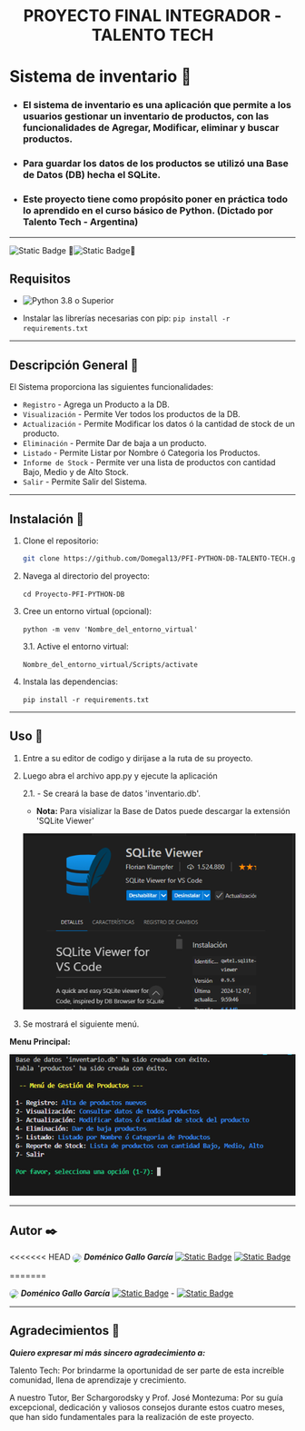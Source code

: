 <h1 align="center"> PROYECTO FINAL INTEGRADOR - TALENTO TECH </h1>

# Sistema de inventario 🏁

- ### El sistema de inventario es una aplicación que permite a los usuarios gestionar un inventario de productos, con las funcionalidades de Agregar, Modificar, eliminar y buscar productos.

- ### Para guardar los datos de los productos se utilizó una Base de  Datos (DB) hecha el SQLite.

- ### Este proyecto tiene como propósito poner en práctica todo lo aprendido en el curso básico de Python. (Dictado por Talento Tech - Argentina)

---

![Static Badge](https://img.shields.io/badge/version-1.0.0-blue)
🚧![Static Badge](https://img.shields.io/badge/En%20Construcci%C3%B3n-ff0000)🚧

## Requisitos

- ![Python](https://img.shields.io/badge/Python-0000ff?logo=Python&logoColor=yellow) 3.8 o Superior

- Instalar las librerías necesarias con pip: `pip install -r requirements.txt`

---

## Descripción General 🚀

El Sistema proporciona las siguientes funcionalidades:

- `Registro` - Agrega un Producto a la DB.
- `Visualización` - Permite Ver todos los productos de la DB.
- `Actualización` - Permite Modificar los datos ó la cantidad de stock de un producto.
- `Eliminación` - Permite Dar de baja a un producto.
- `Listado` - Permite Listar por Nombre ó Categoria los Productos.
- `Informe de Stock` - Permite ver una lista de productos con cantidad Bajo, Medio y de Alto Stock.
- `Salir` - Permite Salir del Sistema.

---

## Instalación 🔧

1. Clone el repositorio:

   ```sh
   git clone https://github.com/Domegal13/PFI-PYTHON-DB-TALENTO-TECH.git
   ```

2. Navega al directorio del proyecto:

   `cd Proyecto-PFI-PYTHON-DB`

3. Cree un entorno virtual (opcional):

    `python -m venv 'Nombre_del_entorno_virtual'`

    3.1. Active el entorno virtual:

    `Nombre_del_entorno_virtual/Scripts/activate`

4. Instala las dependencias:

   `pip install -r requirements.txt`

---

## Uso 📄

1. Entre a su editor de codigo y dirijase a la ruta de su proyecto.

2. Luego abra el archivo app.py y ejecute la aplicación

    2.1. - Se creará la base de datos 'inventario.db'.

    - **Nota:** Para visializar la Base de Datos puede descargar la extensión 'SQLite Viewer'

   ![SQLiteViewer](src/imagenes/SQLiteViewer.png)

3. Se mostrará el siguiente menú.

**Menu Principal:**

![Menu Principal](src/imagenes/menu_principal.png)

---

## Autor ✒️

<<<<<<< HEAD
[<img src="https://avatars.githubusercontent.com/u/105987399?v=4" width="30"  style="border-radius: 30px;" align="center">](https://github.com/Domegal13) **_Doménico Gallo García_**                                                                                                                                        [<img alt="Static Badge" src="https://img.shields.io/badge/GitHub-181717?logo=GitHub&logoColor=white">](https://github.com/Domegal13)                        [<img alt="Static Badge" src="https://img.shields.io/badge/Linkedin-0A66C2?logo=Linkedin&logoColor=white">](https://www.linkedin.com/in/domegal13/)


=======

 [<img src="https://avatars.githubusercontent.com/u/105987399?v=4" width="30"  style="border-radius: 30px;" align="center">](https://github.com/Domegal13) **_Doménico Gallo García_**                                                                                                                                 [<img alt="Static Badge" src="https://img.shields.io/badge/GitHub-181717?logo=GitHub&logoColor=white">](https://github.com/Domegal13)       - [<img alt="Static Badge" src="https://img.shields.io/badge/Linkedin-0A66C2?logo=Linkedin&logoColor=white">](https://www.linkedin.com/in/domegal13/)                                                                                                  



---

## Agradecimientos 🎉

**_Quiero expresar mi más sincero agradecimiento a:_** 

Talento Tech: Por brindarme la oportunidad de ser parte de esta increíble comunidad, llena de aprendizaje y crecimiento.

A nuestro Tutor, Ber Schargorodsky y Prof. José Montezuma: Por su guía excepcional, dedicación y valiosos consejos durante estos cuatro meses, que han sido fundamentales para la realización de este proyecto.
